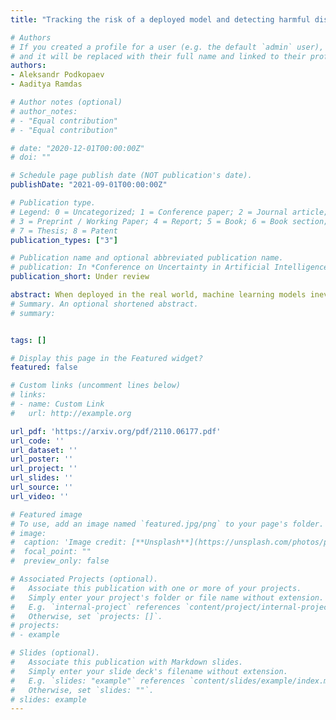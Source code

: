 ```yaml
---
title: "Tracking the risk of a deployed model and detecting harmful distribution shifts"

# Authors
# If you created a profile for a user (e.g. the default `admin` user), write the username (folder name) here 
# and it will be replaced with their full name and linked to their profile.
authors:
- Aleksandr Podkopaev
- Aaditya Ramdas

# Author notes (optional)
# author_notes:
# - "Equal contribution"
# - "Equal contribution"

# date: "2020-12-01T00:00:00Z"
# doi: ""

# Schedule page publish date (NOT publication's date).
publishDate: "2021-09-01T00:00:00Z"

# Publication type.
# Legend: 0 = Uncategorized; 1 = Conference paper; 2 = Journal article;
# 3 = Preprint / Working Paper; 4 = Report; 5 = Book; 6 = Book section;
# 7 = Thesis; 8 = Patent
publication_types: ["3"]

# Publication name and optional abbreviated publication name.
# publication: In *Conference on Uncertainty in Artificial Intelligence*
publication_short: Under review

abstract: When deployed in the real world, machine learning models inevitably encounter changes in the data distribution, and certain -- but not all -- distribution shifts could result in significant performance degradation. In practice, it may make sense to ignore benign shifts, under which the performance of a deployed model does not degrade substantially, making interventions by a human expert (or model retraining) unnecessary. While several works have developed tests for distribution shifts, these typically either use non-sequential methods, or detect arbitrary shifts (benign or harmful), or both. We argue that a sensible method for firing off a warning has to both (a) detect harmful shifts while ignoring benign ones, and (b) allow continuous monitoring of model performance without increasing the false alarm rate. In this work, we design simple sequential tools for testing if the difference between source (training) and target (test) distributions leads to a significant drop in a risk function of interest, like accuracy or calibration. Recent advances in constructing time-uniform confidence sequences allow efficient aggregation of statistical evidence accumulated during the tracking process. The designed framework is applicable in settings where (some) true labels are revealed after the prediction is performed, or when batches of labels become available in a delayed fashion. We demonstrate the efficacy of the proposed framework through an extensive empirical study on a collection of simulated and real datasets.
# Summary. An optional shortened abstract.
# summary:


tags: []

# Display this page in the Featured widget?
featured: false

# Custom links (uncomment lines below)
# links:
# - name: Custom Link
#   url: http://example.org

url_pdf: 'https://arxiv.org/pdf/2110.06177.pdf'
url_code: ''
url_dataset: ''
url_poster: ''
url_project: ''
url_slides: ''
url_source: ''
url_video: ''

# Featured image
# To use, add an image named `featured.jpg/png` to your page's folder. 
# image:
#  caption: 'Image credit: [**Unsplash**](https://unsplash.com/photos/pLCdAaMFLTE)'
#  focal_point: ""
#  preview_only: false

# Associated Projects (optional).
#   Associate this publication with one or more of your projects.
#   Simply enter your project's folder or file name without extension.
#   E.g. `internal-project` references `content/project/internal-project/index.md`.
#   Otherwise, set `projects: []`.
# projects:
# - example

# Slides (optional).
#   Associate this publication with Markdown slides.
#   Simply enter your slide deck's filename without extension.
#   E.g. `slides: "example"` references `content/slides/example/index.md`.
#   Otherwise, set `slides: ""`.
# slides: example
---
```

